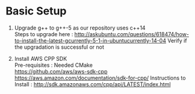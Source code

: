 # Basic Setup

1. Upgrade g++ to g++-5 as our repository uses c++14 <br/>
   Steps to upgrade here : http://askubuntu.com/questions/618474/how-to-install-the-latest-gcurrently-5-1-in-ubuntucurrently-14-04
   Verify if the upgradation is successful or not

2. Install AWS CPP SDK <br/>
   Pre-requisites : Needed CMake <br/>
   https://github.com/aws/aws-sdk-cpp
   https://aws.amazon.com/documentation/sdk-for-cpp/
   Instructions to Install : http://sdk.amazonaws.com/cpp/api/LATEST/index.html



